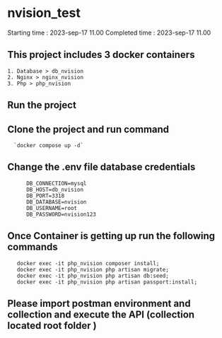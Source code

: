 # nvision_test
  Starting time : 2023-sep-17 11.00
  Completed time : 2023-sep-17 11.00

## This project includes 3 docker containers 
    1. Database > db_nvision
    2. Nginx > nginx_nvision
    3. Php > php_nvision
## Run the project 

   ##  Clone the project and  run command 
      `docker compose up -d`
   ## Change the .env file database credentials 
          DB_CONNECTION=mysql
          DB_HOST=db_nvision
          DB_PORT=3318
          DB_DATABASE=nvision
          DB_USERNAME=root
          DB_PASSWORD=nvision123
   
   ## Once Container is getting up run the following commands 
       docker exec -it php_nvision composer install;
       docker exec -it php_nvision php artisan migrate;
       docker exec -it php_nvision php artisan db:seed;
       docker exec -it php_nvision php artisan passport:install;

   ## Please import postman environment and collection and execute the API (collection located root folder )    
      
     
      
